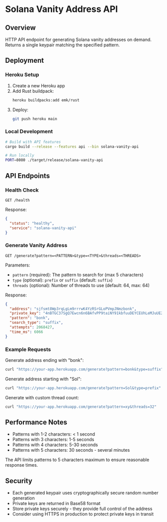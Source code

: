 # Solana Vanity Address API

## Overview
HTTP API endpoint for generating Solana vanity addresses on demand. Returns a single keypair matching the specified pattern.

## Deployment

### Heroku Setup
1. Create a new Heroku app
2. Add Rust buildpack:
   ```bash
   heroku buildpacks:add emk/rust
   ```
3. Deploy:
   ```bash
   git push heroku main
   ```

### Local Development
```bash
# Build with API features
cargo build --release --features api --bin solana-vanity-api

# Run locally
PORT=8080 ./target/release/solana-vanity-api
```

## API Endpoints

### Health Check
```
GET /health
```

Response:
```json
{
  "status": "healthy",
  "service": "solana-vanity-api"
}
```

### Generate Vanity Address
```
GET /generate?pattern=<PATTERN>&type=<TYPE>&threads=<THREADS>
```

Parameters:
- `pattern` (required): The pattern to search for (max 5 characters)
- `type` (optional): `prefix` or `suffix` (default: `suffix`)
- `threads` (optional): Number of threads to use (default: 64, max: 64)

Response:
```json
{
  "address": "sjfsmt8Wp3rqLgLm9rrrwK4YzRSrGLoPVmpJNmzbonk",
  "private_key": "4nBTGC37SgQ7Ewcn6n6BAfvPP9taiNY91kbfuuDEYCEUhLeMJuUE2G8AztuMHKQdTKGXv2ut6sV9hU1JxAPp4k5S",
  "pattern": "bonk",
  "search_type": "suffix",
  "attempts": 2068427,
  "time_ms": 6066
}
```

### Example Requests

Generate address ending with "bonk":
```bash
curl "https://your-app.herokuapp.com/generate?pattern=bonk&type=suffix"
```

Generate address starting with "Sol":
```bash
curl "https://your-app.herokuapp.com/generate?pattern=Sol&type=prefix"
```

Generate with custom thread count:
```bash
curl "https://your-app.herokuapp.com/generate?pattern=xy&threads=32"
```

## Performance Notes

- Patterns with 1-2 characters: < 1 second
- Patterns with 3 characters: 1-5 seconds
- Patterns with 4 characters: 5-30 seconds
- Patterns with 5 characters: 30 seconds - several minutes

The API limits patterns to 5 characters maximum to ensure reasonable response times.

## Security

- Each generated keypair uses cryptographically secure random number generation
- Private keys are returned in Base58 format
- Store private keys securely - they provide full control of the address
- Consider using HTTPS in production to protect private keys in transit